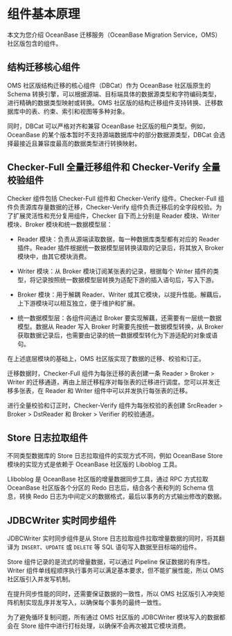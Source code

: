 组件基本原理 
===========================

本文为您介绍 OceanBase 迁移服务（OceanBase Migration Service，OMS）社区版包含的组件。

结构迁移核心组件 
-----------------------------

OMS 社区版结构迁移的核心组件（DBCat）作为 OceanBase 社区版原生的 Schema 转换引擎，可以根据源端、目标端具体的数据源类型和字符编码类型，进行精确的数据类型映射或转换。OMS 社区版的结构迁移组件支持转换、迁移数据库中的表、约束、索引和视图等多种对象。

同时，DBCat 可以严格对齐和兼容 OceanBase 社区版的租户类型。例如，OceanBase 的某个版本暂时不支持源端数据库中的部分数据源类型，DBCat 会选择最接近且兼容度最高的数据类型进行转换映射。

Checker-Full 全量迁移组件和 Checker-Verify 全量校验组件 
---------------------------------------------------------------

Checker 组件包括 Checker-Full 组件和 Checker-Verify 组件。Checker-Full 组件负责源库存量数据的迁移，Checker-Verify 组件负责迁移后的全字段校验。为了扩展灵活性和充分复用组件，Checker 自下而上分别是 Reader 模块、Writer 模块、Broker 模块和统一数据模型层：

* Reader 模块：负责从源端读取数据，每一种数据库类型都有对应的 Reader 插件。Reader 插件根据统一数据模型层转换读取的记录后，将其放入 Broker 模块中，由其它模块消费。

  

* Writer 模块：从 Broker 模块订阅某张表的记录，根据每个 Writer 插件的类型，将记录按照统一数据模型层转换为适配下游的插入语句后，写入下游。

  

* Broker 模块：用于解耦 Reader、Writer 或其它模块，以提升性能。解藕后，上下游模块可以相互独立，便于维护和扩展。

  

* 统一数据模型层：各组件间通过 Broker 要实现解藕，还需要有一层统一数据模型。数据从 Reader 写入 Broker 时需要先按统一数据模型转换，从 Broker 获取数据记录后，也需要由记录的统一数据模型转化为下游适配的对象或语句。

  




在上述底层模块的基础上，OMS 社区版实现了数据的迁移、校验和订正。

迁移数据时，Checker-Full 组件为每张迁移的表创建一条 Reader \> Broker \> Writer 的迁移通道，再由上层迁移程序对每张表的迁移进行调度。您可以并发迁移多张表，在 Reader 和 Writer 组件中可以并发执行每张表的迁移。

进行全量校验和订正时，Checker-Verify 组件为每张校验的表创建 SrcReader \> Broker \> DstReader 和 Broker \> Verifier 的校验通道。

Store 日志拉取组件 
---------------------------------

不同类型数据库的 Store 日志拉取组件的实现方式不同，例如 OceanBase Store 模块的实现方式是依赖于 OceanBase 社区版的 Liboblog 工具。

Lliboblog 是 OceanBase 社区版的增量数据同步工具，通过 RPC 方式拉取 OceanBase 社区版各个分区的 Redo 日志后，结合各个表和列的 Schema 信息，转换 Redo 日志为中间定义的数据格式，最后以事务的方式输出修改的数据。

JDBCWriter 实时同步组件 
--------------------------------------

JDBCWriter 实时同步组件是从 Store 日志拉取组件拉取增量数据的同时，将其翻译为 `INSERT`、`UPDATE` 或 `DELETE` 等 SQL 语句写入数据至目标端的组件。

Store 组件记录的是流式的增量数据，可以通过 Pipeline 保证数据的有序性。Writer 组件单线程顺序执行事务可以满足基本要求，但不能扩展性能，所以 OMS 社区版引入并发写机制。

在提升同步性能的同时，还需要保证数据的一致性，所以 OMS 社区版引入冲突矩阵机制实现乱序并发写入，以确保每个事务的最终一致性。

为了避免循环复制问题，所有通过 OMS 社区版的 JDBCWriter 模块写入的数据都会在 Store 组件中进行打标处理，以确保不会再次被其它模块消费。
